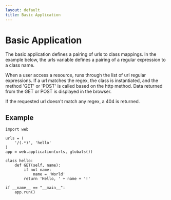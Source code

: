 ```yaml
---
layout: default
title: Basic Application
---
```


# Basic Application

The basic application defines a pairing of urls to class mappings.  In the example below, the urls variable defines a pairing of a regular expression to a class name. 

When a user access a resource, runs through the list of url regular expressions.  If a url matches the regex, the class is instantiated, and the method 'GET' or 'POST' is called based on the http method. Data returned from the GET or POST is displayed in the browser.

If the requested url doesn't match any regex, a 404 is returned.


## Example

    import web
            
    urls = (
        '/(.*)', 'hello'
    )
    app = web.application(urls, globals())
    
    class hello:        
        def GET(self, name):
            if not name: 
                name = 'World'
            return 'Hello, ' + name + '!'
    
    if __name__ == "__main__":
        app.run()